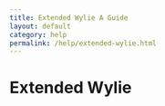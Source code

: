 ```yaml
---
title: Extended Wylie A Guide
layout: default
category: help
permalink: /help/extended-wylie.html
---
```

# Extended Wylie
